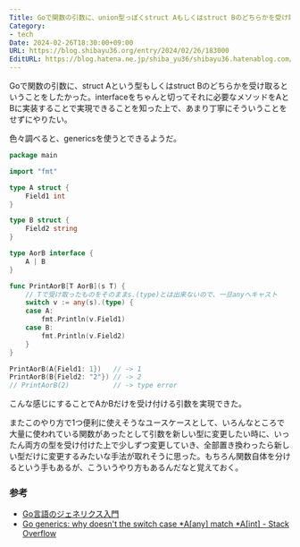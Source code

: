 ```yaml
---
Title: Goで関数の引数に、union型っぽくstruct Aもしくはstruct Bのどちらかを受け取れるようにしたい
Category:
- tech
Date: 2024-02-26T18:30:00+09:00
URL: https://blog.shibayu36.org/entry/2024/02/26/183000
EditURL: https://blog.hatena.ne.jp/shiba_yu36/shibayu36.hatenablog.com/atom/entry/6801883189085733376
---
```


Goで関数の引数に、struct Aという型もしくはstruct Bのどちらかを受け取るということをしたかった。interfaceをちゃんと切ってそれに必要なメソッドをAとBに実装することで実現できることを知った上で、あまり丁寧にそういうことをせずにやりたい。

色々調べると、genericsを使うとできるようだ。

```go
package main

import "fmt"

type A struct {
	Field1 int
}

type B struct {
	Field2 string
}

type AorB interface {
	A | B
}

func PrintAorB[T AorB](s T) {
    // Tで受け取ったものをそのままs.(type)とは出来ないので、一旦anyへキャスト
	switch v := any(s).(type) {
	case A:
		fmt.Println(v.Field1)
	case B:
		fmt.Println(v.Field2)
	}
}

PrintAorB(A{Field1: 1})   // -> 1
PrintAorB(B{Field2: "2"}) // -> 2
// PrintAorB(2)           // -> type error
```

こんな感じにすることでAかBだけを受け付ける引数を実現できた。

またこのやり方で1つ便利に使えそうなユースケースとして、いろんなところで大量に使われている関数があったとして引数を新しい型に変更したい時に、いったん両方の型を受け付けた上で少しずつ変更していき、全部置き換わったら新しい型だけに変更するみたいな手法が取れそうに思った。もちろん関数自体を分けるという手もあるが、こういうやり方もあるんだなと覚えておく。

### 参考
- [Go言語のジェネリクス入門](https://zenn.dev/nobishii/articles/type_param_intro)
- [Go generics: why doesn't the switch case \*A[any] match \*A[int] - Stack Overflow](https://stackoverflow.com/questions/72024835/go-generics-why-doesnt-the-switch-case-aany-match-aint)


